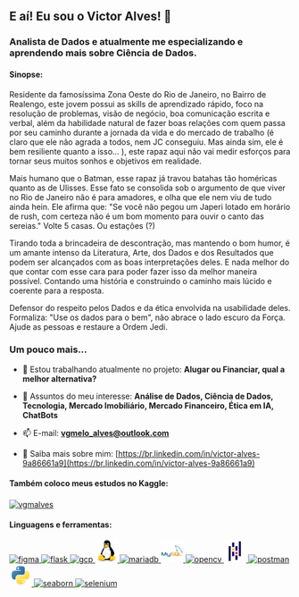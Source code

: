 ## E aí! Eu sou o Victor Alves! 👋 
### Analista de Dados e atualmente me especializando e aprendendo mais sobre Ciência de Dados.

#### Sinopse:

Residente da famosíssima Zona Oeste do Rio de Janeiro, no Bairro de Realengo, este jovem possui as skills de aprendizado rápido, foco na resolução de problemas, visão de negócio, boa comunicação escrita e verbal, além da habilidade natural de fazer boas relações com quem passa por seu caminho durante a jornada da vida e do mercado de trabalho (é claro que ele não agrada a todos, nem JC conseguiu. Mas ainda sim, ele é bem resiliente quanto a isso... ), este rapaz aqui não vai medir esforços para tornar seus muitos sonhos e objetivos em realidade.

Mais humano que o Batman, esse rapaz já travou batahas tão homéricas quanto as de Ulisses. Esse fato se consolida sob o argumento de que viver no Rio de Janeiro não é para amadores, e olha que ele nem viu de tudo ainda hein. Ele afirma que: "Se você não pegou um Japeri lotado em horário de rush, com certeza não é um bom momento para ouvir o canto das sereias." Volte 5 casas. Ou estações (?)

Tirando toda a brincadeira de descontração, mas mantendo o bom humor, é um amante intenso da Literatura, Arte, dos Dados e dos Resultados que podem ser alcançados com as boas interpretações deles. E nada melhor do que contar com esse cara para poder fazer isso da melhor maneira possível. Contando uma história e construindo o caminho mais lúcido e coerente para a resposta. 

Defensor do respeito pelos Dados e da ética envolvida na usabilidade deles. Formaliza: "Use os dados para o bem", não abrace o lado escuro da Força. Ajude as pessoas e restaure a Ordem Jedi.

### Um pouco mais... 

- 🔭 Estou trabalhando atualmente no projeto: **Alugar ou Financiar, qual a melhor alternativa?**

- 💬 Assuntos do meu interesse: **Análise de Dados, Ciência de Dados, Tecnologia, Mercado Imobiliário, Mercado Financeiro, Ética em IA, ChatBots**

- 📫 E-mail: **vgmelo_alves@outlook.com**

- 📄 Saiba mais sobre mim: [https://br.linkedin.com/in/victor-alves-9a86661a9](https://br.linkedin.com/in/victor-alves-9a86661a9)

#### Também coloco meus estudos no Kaggle:
<p align="left">
<a href="https://kaggle.com/vgmalves" target="blank"><img align="center" src="https://raw.githubusercontent.com/rahuldkjain/github-profile-readme-generator/master/src/images/icons/Social/kaggle.svg" alt="vgmalves" height="30" width="40" /></a>
</p>

#### Linguagens e ferramentas:
<p align="left"> <a href="https://www.figma.com/" target="_blank" rel="noreferrer"> <img src="https://www.vectorlogo.zone/logos/figma/figma-icon.svg" alt="figma" width="40" height="40"/> </a> <a href="https://flask.palletsprojects.com/" target="_blank" rel="noreferrer"> <img src="https://www.vectorlogo.zone/logos/pocoo_flask/pocoo_flask-icon.svg" alt="flask" width="40" height="40"/> </a> <a href="https://cloud.google.com" target="_blank" rel="noreferrer"> <img src="https://www.vectorlogo.zone/logos/google_cloud/google_cloud-icon.svg" alt="gcp" width="40" height="40"/> </a> <a href="https://www.linux.org/" target="_blank" rel="noreferrer"> <img src="https://raw.githubusercontent.com/devicons/devicon/master/icons/linux/linux-original.svg" alt="linux" width="40" height="40"/> </a> <a href="https://mariadb.org/" target="_blank" rel="noreferrer"> <img src="https://www.vectorlogo.zone/logos/mariadb/mariadb-icon.svg" alt="mariadb" width="40" height="40"/> </a> <a href="https://www.mysql.com/" target="_blank" rel="noreferrer"> <img src="https://raw.githubusercontent.com/devicons/devicon/master/icons/mysql/mysql-original-wordmark.svg" alt="mysql" width="40" height="40"/> </a> <a href="https://opencv.org/" target="_blank" rel="noreferrer"> <img src="https://www.vectorlogo.zone/logos/opencv/opencv-icon.svg" alt="opencv" width="40" height="40"/> </a> <a href="https://pandas.pydata.org/" target="_blank" rel="noreferrer"> <img src="https://raw.githubusercontent.com/devicons/devicon/2ae2a900d2f041da66e950e4d48052658d850630/icons/pandas/pandas-original.svg" alt="pandas" width="40" height="40"/> </a> <a href="https://postman.com" target="_blank" rel="noreferrer"> <img src="https://www.vectorlogo.zone/logos/getpostman/getpostman-icon.svg" alt="postman" width="40" height="40"/> </a> <a href="https://www.python.org" target="_blank" rel="noreferrer"> <img src="https://raw.githubusercontent.com/devicons/devicon/master/icons/python/python-original.svg" alt="python" width="40" height="40"/> </a> <a href="https://seaborn.pydata.org/" target="_blank" rel="noreferrer"> <img src="https://seaborn.pydata.org/_images/logo-mark-lightbg.svg" alt="seaborn" width="40" height="40"/> </a> <a href="https://www.selenium.dev" target="_blank" rel="noreferrer"> <img src="https://raw.githubusercontent.com/detain/svg-logos/780f25886640cef088af994181646db2f6b1a3f8/svg/selenium-logo.svg" alt="selenium" width="40" height="40"/> </a> </p>








